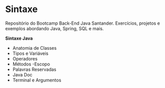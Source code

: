 # Sintaxe

Repositório do Bootcamp Back-End Java Santander. Exercícios, projetos e exemplos abordando Java, Spring, SQL e mais.

**Sintaxe Java**

 - Anatomia de Classes
 - Tipos e Variáveis
 - Operadores
 - Métodos
 -Escopo
 - Palavras Reservadas
- Java Doc
- Terminal e Argumentos